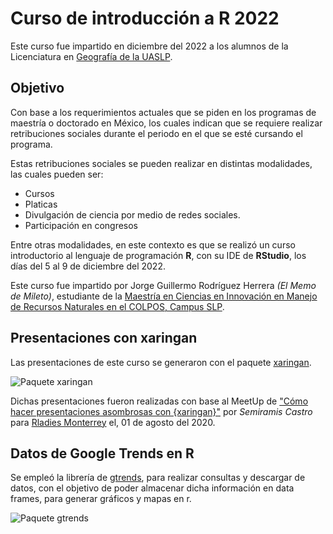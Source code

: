# Curso de introducción a R 2022

Este curso fue impartido en diciembre del 2022 a los alumnos de la Licenciatura en [Geografía de la UASLP](https://sociales.uaslp.mx/Paginas/Licenciaturas/786#gsc.tab=0).

## Objetivo

Con base a los requerimientos actuales que se piden en los programas de maestría o doctorado en México, los cuales indican que se requiere realizar retribuciones sociales durante el periodo en el que se esté cursando el programa. 

Estas retribuciones sociales se pueden realizar en distintas modalidades, las cuales pueden ser:

 - Cursos
 - Platicas
 - Divulgación de ciencia por medio de redes sociales.
 - Participación en congresos

Entre otras modalidades, en este contexto es que se realizó un curso introductorio al lenguaje de programación **R**, con su IDE de **RStudio**, los días del 5 al 9 de diciembre del 2022.

Este curso fue impartido por Jorge Guillermo Rodríguez Herrera *(El Memo de Mileto)*, estudiante de la [Maestría en Ciencias en Innovación en Manejo de Recursos Naturales en el COLPOS, Campus SLP](https://www.colpos.mx/cp_pdf/campus/campus-slp/TripticoCampusSLP_2023.pdf).

## Presentaciones con xaringan 


Las presentaciones de este curso se generaron con el paquete [xaringan](https://github.com/yihui/xaringan).


![Paquete xaringan](D:/Repositorios_GitHub/Curso_R_2022/Imagenes/Xaringan.JPG)


Dichas presentaciones fueron realizadas con base al MeetUp de ["Cómo hacer presentaciones asombrosas con {xaringan}"](https://www.youtube.com/watch?v=A6QxwKkWYeE&t=364s) por *Semiramis Castro* para [Rladies Monterrey](https://meetup.com/es-ES/rladies-monterrey/) el, 01 de agosto del 2020.


## Datos de Google Trends en R


Se empleó la librería de [gtrends](https://dgarcia-eu.github.io/SocialDataScience/1_Introduction/017_gtrendsR/gtrendsR.html), para realizar consultas y descargar de datos, con el objetivo de poder almacenar dicha información  en data frames, para generar gráficos y mapas en r.


![Paquete gtrends](D:/Repositorios_GitHub/Curso_R_2022/Imagenes/gtrends.JPG)



